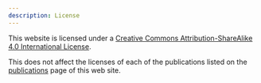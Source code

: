```yaml
---
description: License
---
```


This website is licensed under a [Creative Commons
Attribution-ShareAlike 4.0 International License](
href="http://creativecommons.org/licenses/by-sa/4.0).

This does not affect the licenses of each of the publications listed on the [publications](/publications) page of this web site.
